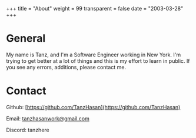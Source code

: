 +++
title = "About"
weight = 99
transparent = false
date = "2003-03-28"
+++



# General
My name is Tanz, and I'm a Software Engineer working in New York.
I'm trying to get better at a lot of things and this is my effort to learn
in public. If you see any errors, additions, please contact me.



# Contact
Github: [https://github.com/TanzHasan](https://github.com/TanzHasan)

Email: tanzhasanwork@gmail.com

Discord: tanzhere
